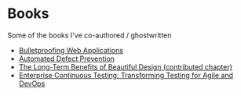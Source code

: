 # Books
Some of the books I've co-authored / ghostwritten
- [Bulletproofing Web Applications](https://0ffaaf2d-3e3c-46b4-ade1-36f3614edf6e.filesusr.com/ugd/ae4a12_abd294b303cd4f6095dae8cfb994aec6.pdf)
- [Automated Defect Prevention](https://0ffaaf2d-3e3c-46b4-ade1-36f3614edf6e.filesusr.com/ugd/ae4a12_7b4184e7afc04e47a12e87dc18b094fa.pdf)
- [The Long-Term Benefits of Beautiful Design (contributed chapter)](https://0ffaaf2d-3e3c-46b4-ade1-36f3614edf6e.filesusr.com/ugd/ae4a12_f831d76b12e143f9b78075c5a007aa9f.pdf)
- [Enterprise Continuous Testing: Transforming Testing for Agile and DevOps](https://0ffaaf2d-3e3c-46b4-ade1-36f3614edf6e.filesusr.com/ugd/ae4a12_0870a4eff1c34b1ca09bfdd06e63f92b.pdf)
